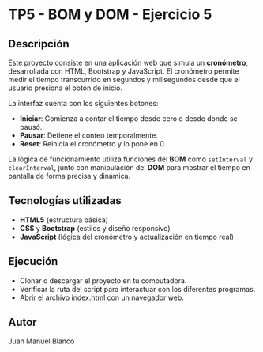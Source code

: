 # TP5 - BOM y DOM - Ejercicio 5

## Descripción

Este proyecto consiste en una aplicación web que simula un **cronómetro**, desarrollada con HTML, Bootstrap y JavaScript. El cronómetro permite medir el tiempo transcurrido en segundos y milisegundos desde que el usuario presiona el botón de inicio.

La interfaz cuenta con los siguientes botones:
- **Iniciar**: Comienza a contar el tiempo desde cero o desde donde se pausó.
- **Pausar**: Detiene el conteo temporalmente.
- **Reset**: Reinicia el cronómetro y lo pone en 0.

La lógica de funcionamiento utiliza funciones del **BOM** como `setInterval` y `clearInterval`, junto con manipulación del **DOM** para mostrar el tiempo en pantalla de forma precisa y dinámica.

## Tecnologías utilizadas

- **HTML5** (estructura básica)
- **CSS** y **Bootstrap** (estilos y diseño responsivo)
- **JavaScript** (lógica del cronómetro y actualización en tiempo real)

## Ejecución

- Clonar o descargar el proyecto en tu computadora.
- Verificar la ruta del script para interactuar con los diferentes programas.
- Abrir el archivo index.html con un navegador web.

## Autor

Juan Manuel Blanco
